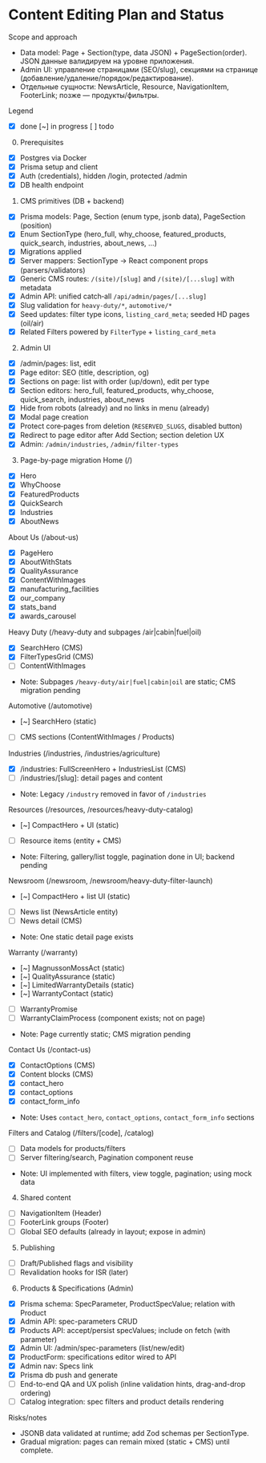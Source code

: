 # Content Editing Plan and Status

Scope and approach
- Data model: Page + Section(type, data JSON) + PageSection(order). JSON данные валидируем на уровне приложения.
- Admin UI: управление страницами (SEO/slug), секциями на странице (добавление/удаление/порядок/редактирование).
- Отдельные сущности: NewsArticle, Resource, NavigationItem, FooterLink; позже — продукты/фильтры.

Legend
- [x] done  [~] in progress  [ ] todo

0) Prerequisites
- [x] Postgres via Docker
- [x] Prisma setup and client
- [x] Auth (credentials), hidden /login, protected /admin
- [x] DB health endpoint

1) CMS primitives (DB + backend)
- [x] Prisma models: Page, Section (enum type, jsonb data), PageSection (position)
- [x] Enum SectionType (hero_full, why_choose, featured_products, quick_search, industries, about_news, ...)
- [x] Migrations applied
- [x] Server mappers: SectionType -> React component props (parsers/validators)
- [x] Generic CMS routes: `/(site)/[slug]` and `/(site)/[...slug]` with metadata
- [x] Admin API: unified catch‑all `/api/admin/pages/[...slug]`
- [x] Slug validation for `heavy-duty/*`, `automotive/*`
- [x] Seed updates: filter type icons, `listing_card_meta`; seeded HD pages (oil/air)
- [x] Related Filters powered by `FilterType` + `listing_card_meta`

2) Admin UI
- [x] /admin/pages: list, edit
- [x] Page editor: SEO (title, description, og)
- [x] Sections on page: list with order (up/down), edit per type
- [x] Section editors: hero_full, featured_products, why_choose, quick_search, industries, about_news
- [x] Hide from robots (already) and no links in menu (already)
- [x] Modal page creation
- [x] Protect core‑pages from deletion (`RESERVED_SLUGS`, disabled button)
- [x] Redirect to page editor after Add Section; section deletion UX
- [x] Admin: `/admin/industries`, `/admin/filter-types`

3) Page-by-page migration
Home (/)
- [x] Hero
- [x] WhyChoose
- [x] FeaturedProducts
- [x] QuickSearch
- [x] Industries
- [x] AboutNews

About Us (/about-us)
- [x] PageHero
- [x] AboutWithStats
- [x] QualityAssurance
- [x] ContentWithImages
- [x] manufacturing_facilities
- [x] our_company
- [x] stats_band
- [x] awards_carousel

Heavy Duty (/heavy-duty and subpages /air|cabin|fuel|oil)
- [x] SearchHero (CMS)
- [x] FilterTypesGrid (CMS)
- [ ] ContentWithImages
- Note: Subpages `/heavy-duty/air|fuel|cabin|oil` are static; CMS migration pending

Automotive (/automotive)
- [~] SearchHero (static)
- [ ] CMS sections (ContentWithImages / Products)

Industries (/industries, /industries/agriculture)
- [x] /industries: FullScreenHero + IndustriesList (CMS)
- [ ] /industries/[slug]: detail pages and content
- Note: Legacy `/industry` removed in favor of `/industries`

Resources (/resources, /resources/heavy-duty-catalog)
- [~] CompactHero + UI (static)
- [ ] Resource items (entity + CMS)
- Note: Filtering, gallery/list toggle, pagination done in UI; backend pending

Newsroom (/newsroom, /newsroom/heavy-duty-filter-launch)
- [~] CompactHero + list UI (static)
- [ ] News list (NewsArticle entity)
- [ ] News detail (CMS)
- Note: One static detail page exists

Warranty (/warranty)
- [~] MagnussonMossAct (static)
- [~] QualityAssurance (static)
- [~] LimitedWarrantyDetails (static)
- [~] WarrantyContact (static)
- [ ] WarrantyPromise
- [ ] WarrantyClaimProcess (component exists; not on page)
- Note: Page currently static; CMS migration pending

Contact Us (/contact-us)
- [x] ContactOptions (CMS)
- [x] Content blocks (CMS)
- [x] contact_hero
- [x] contact_options
- [x] contact_form_info
- Note: Uses `contact_hero`, `contact_options`, `contact_form_info` sections

Filters and Catalog (/filters/[code], /catalog)
- [ ] Data models for products/filters
- [ ] Server filtering/search, Pagination component reuse
- Note: UI implemented with filters, view toggle, pagination; using mock data

4) Shared content
- [ ] NavigationItem (Header)
- [ ] FooterLink groups (Footer)
- [ ] Global SEO defaults (already in layout; expose in admin)

5) Publishing
- [ ] Draft/Published flags and visibility
- [ ] Revalidation hooks for ISR (later)

6) Products & Specifications (Admin)
- [x] Prisma schema: SpecParameter, ProductSpecValue; relation with Product
- [x] Admin API: spec-parameters CRUD
- [x] Products API: accept/persist specValues; include on fetch (with parameter)
- [x] Admin UI: /admin/spec-parameters (list/new/edit)
- [x] ProductForm: specifications editor wired to API
- [x] Admin nav: Specs link
- [x] Prisma db push and generate
- [ ] End-to-end QA and UX polish (inline validation hints, drag-and-drop ordering)
- [ ] Catalog integration: spec filters and product details rendering

Risks/notes
- JSONB data validated at runtime; add Zod schemas per SectionType.
- Gradual migration: pages can remain mixed (static + CMS) until complete.
